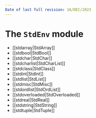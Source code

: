 ```yaml
---
Date of last full revision: 16/DEC/2023
---
```


# The `StdEnv` module

- [[stdarray|StdArray]]
- [[stdbool|StdBool]]
- [[stdchar|StdChar]]
- [[stdcharlist|StdCharList]]       
- [[stdclass|StdClass]]
- [[stdint|StdInt]]
- [[stdlist|StdList]]            
- [[stdmisc|StdMisc]]           
- [[stdordlist|StdOrdList]]        
- [[stdoverloaded|StdOverloaded]]    
- [[stdreal|StdReal]]
- [[stdstring|StdString]]
- [[stdtuple|StdTuple]]           